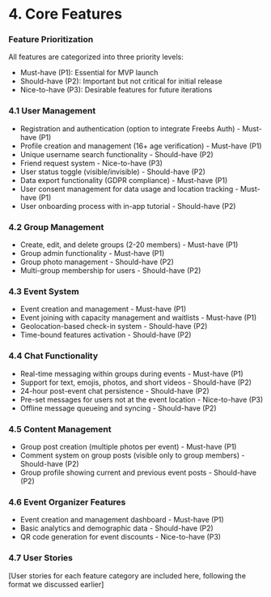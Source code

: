 # 4. Core Features

### Feature Prioritization
All features are categorized into three priority levels:
- Must-have (P1): Essential for MVP launch
- Should-have (P2): Important but not critical for initial release
- Nice-to-have (P3): Desirable features for future iterations

### 4.1 User Management
- Registration and authentication (option to integrate Freebs Auth) - Must-have (P1)
- Profile creation and management (16+ age verification) - Must-have (P1)
- Unique username search functionality - Should-have (P2)
- Friend request system - Nice-to-have (P3)
- User status toggle (visible/invisible) - Should-have (P2)
- Data export functionality (GDPR compliance) - Must-have (P1)
- User consent management for data usage and location tracking - Must-have (P1)
- User onboarding process with in-app tutorial - Should-have (P2)

### 4.2 Group Management
- Create, edit, and delete groups (2-20 members) - Must-have (P1)
- Group admin functionality - Must-have (P1)
- Group photo management - Should-have (P2)
- Multi-group membership for users - Should-have (P2)

### 4.3 Event System
- Event creation and management - Must-have (P1)
- Event joining with capacity management and waitlists - Must-have (P1)
- Geolocation-based check-in system - Should-have (P2)
- Time-bound features activation - Should-have (P2)

### 4.4 Chat Functionality
- Real-time messaging within groups during events - Must-have (P1)
- Support for text, emojis, photos, and short videos - Should-have (P2)
- 24-hour post-event chat persistence - Should-have (P2)
- Pre-set messages for users not at the event location - Nice-to-have (P3)
- Offline message queueing and syncing - Should-have (P2)

### 4.5 Content Management
- Group post creation (multiple photos per event) - Must-have (P1)
- Comment system on group posts (visible only to group members) - Should-have (P2)
- Group profile showing current and previous event posts - Should-have (P2)

### 4.6 Event Organizer Features
- Event creation and management dashboard - Must-have (P1)
- Basic analytics and demographic data - Should-have (P2)
- QR code generation for event discounts - Nice-to-have (P3)

### 4.7 User Stories

[User stories for each feature category are included here, following the format we discussed earlier]

